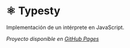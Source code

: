 # ⚛ Typesty
Implementación de un intérprete en JavaScript.

*Proyecto disponible en [GitHub Pages](https://pabloc54.github.io/typesty/)*
